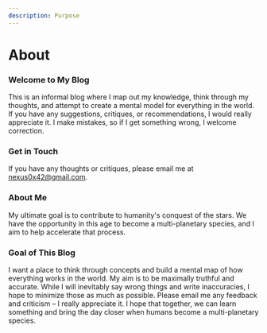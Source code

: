 ```yaml
---
description: Purpose
---
```


# About

### Welcome to My Blog

This is an informal blog where I map out my knowledge, think through my thoughts, and attempt to create a mental model for everything in the world. If you have any suggestions, critiques, or recommendations, I would really appreciate it. I make mistakes, so if I get something wrong, I welcome correction.

### Get in Touch

If you have any thoughts or critiques, please email me at nexus0x42@gmail.com.

### About Me

My ultimate goal is to contribute to humanity's conquest of the stars. We have the opportunity in this age to become a multi-planetary species, and I aim to help accelerate that process.

### Goal of This Blog

I want a place to think through concepts and build a mental map of how everything works in the world. My aim is to be maximally truthful and accurate. While I will inevitably say wrong things and write inaccuracies, I hope to minimize those as much as possible. Please email me any feedback and criticism – I really appreciate it. I hope that together, we can learn something and bring the day closer when humans become a multi-planetary species.
